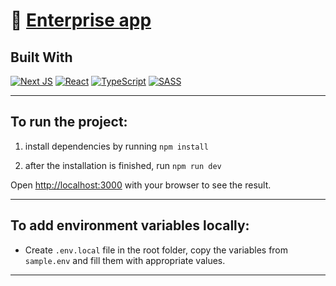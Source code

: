 # :link: [Enterprise app](https://monitaet.com) 

## Built With
[![Next JS](https://img.shields.io/badge/Next-black?style=for-the-badge&logo=next.js&logoColor=white)](https://monitaet.com) 
[![React](https://img.shields.io/badge/react-%2320232a.svg?style=for-the-badge&logo=react&logoColor=%2361DAFB)](https://monitaet.com) 
[![TypeScript](https://img.shields.io/badge/typescript-%23007ACC.svg?style=for-the-badge&logo=typescript&logoColor=white)](https://monitaet.com) 
[![SASS](https://img.shields.io/badge/Sass-CC6699?style=for-the-badge&logo=sass&logoColor=white)](https://monitaet.com) 

---

## To run the project:
1. install dependencies by running `npm install`

2. after the installation is finished, run  `npm run dev` 

Open [http://localhost:3000](http://localhost:3000) with your browser to see the result.

---

## To add environment variables locally:
- Create `.env.local` file in the root folder, copy the variables from `sample.env` and fill them with appropriate values.

---



  
